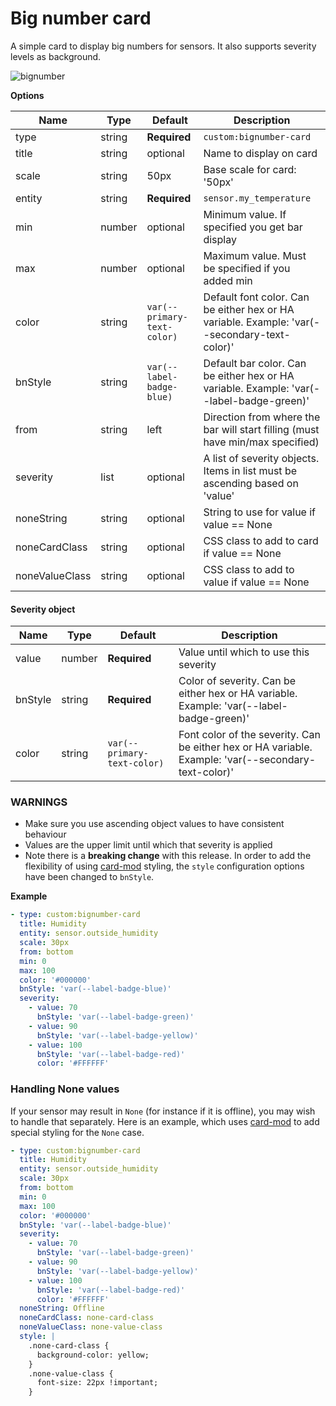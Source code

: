 # Big number card

A simple card to display big numbers for sensors. It also supports severity levels as background.

![bignumber](https://user-images.githubusercontent.com/7738048/42536247-262b74e0-849a-11e8-8ed1-967302b73e03.gif)

**Options**

| Name | Type | Default | Description
| ---- | ---- | ------- | -----------
| type | string | **Required** | `custom:bignumber-card`
| title | string | optional | Name to display on card
| scale | string | 50px | Base scale for card: '50px'
| entity | string | **Required** | `sensor.my_temperature`
| min | number | optional | Minimum value. If specified you get bar display
| max | number | optional | Maximum value. Must be specified if you added min
| color | string | `var(--primary-text-color)` | Default font color. Can be either hex or HA variable. Example: 'var(--secondary-text-color)'
| bnStyle | string| `var(--label-badge-blue)` | Default bar color. Can be either hex or HA variable. Example: 'var(--label-badge-green)'
| from | string | left | Direction from where the bar will start filling (must have min/max specified)
| severity | list | optional | A list of severity objects. Items in list must be ascending based on 'value'
| noneString | string | optional | String to use for value if value == None
| noneCardClass | string | optional | CSS class to add to card if value == None
| noneValueClass | string | optional | CSS class to add to value if value == None


#### Severity object

| Name | Type | Default | Description
| ---- | ---- | ------- | -----------
| value | number | **Required** | Value until which to use this severity
| bnStyle | string | **Required** | Color of severity. Can be either hex or HA variable. Example: 'var(--label-badge-green)'
| color | string | `var(--primary-text-color)` | Font color of the severity. Can be either hex or HA variable. Example: 'var(--secondary-text-color)'

### WARNINGS
- Make sure you use ascending object values to have consistent behaviour
- Values are the upper limit until which that severity is applied
- Note there is a **breaking change** with this release. In order to add the flexibility of using [card-mod](https://github.com/thomasloven/lovelace-card-mod) styling, the `style` configuration options have been changed to `bnStyle`.

**Example**

```yaml
- type: custom:bignumber-card
  title: Humidity
  entity: sensor.outside_humidity
  scale: 30px
  from: bottom
  min: 0
  max: 100
  color: '#000000'
  bnStyle: 'var(--label-badge-blue)'
  severity:
    - value: 70
      bnStyle: 'var(--label-badge-green)'
    - value: 90
      bnStyle: 'var(--label-badge-yellow)'
    - value: 100
      bnStyle: 'var(--label-badge-red)'
      color: '#FFFFFF'
```

### Handling None values

If your sensor may result in `None` (for instance if it is offline), you may wish to handle that separately. Here is an example, which uses [card-mod](https://github.com/thomasloven/lovelace-card-mod) to add special styling for the `None` case.


```yaml
- type: custom:bignumber-card
  title: Humidity
  entity: sensor.outside_humidity
  scale: 30px
  from: bottom
  min: 0
  max: 100
  color: '#000000'
  bnStyle: 'var(--label-badge-blue)' 
  severity:
    - value: 70
      bnStyle: 'var(--label-badge-green)'
    - value: 90
      bnStyle: 'var(--label-badge-yellow)'
    - value: 100
      bnStyle: 'var(--label-badge-red)'
      color: '#FFFFFF'
  noneString: Offline
  noneCardClass: none-card-class
  noneValueClass: none-value-class
  style: |
    .none-card-class {
      background-color: yellow;
    }
    .none-value-class {
      font-size: 22px !important;
    }
```